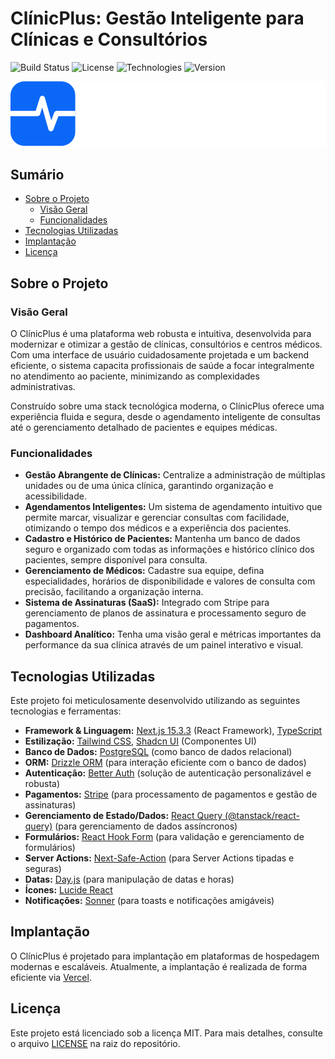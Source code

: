# ClínicPlus: Gestão Inteligente para Clínicas e Consultórios

![Build Status](https://img.shields.io/badge/Build-Passing-brightgreen)
![License](https://img.shields.io/badge/License-MIT-blue.svg)
![Technologies](https://img.shields.io/badge/Stack-Next.js%20%7C%20Drizzle%20%7C%20PostgreSQL-blueviolet)
![Version](https://img.shields.io/badge/Version-0.1.0-blue)

![ClínicPlus Logo](<public/Logo%20(3).svg>) 

## Sumário

- [Sobre o Projeto](#sobre-o-projeto)
  - [Visão Geral](#visão-geral)
  - [Funcionalidades](#funcionalidades)
- [Tecnologias Utilizadas](#tecnologias-utilizadas)
- [Implantação](#implantação)
- [Licença](#licença)


## Sobre o Projeto

### Visão Geral

O ClínicPlus é uma plataforma web robusta e intuitiva, desenvolvida para modernizar e otimizar a gestão de clínicas, consultórios e centros médicos. Com uma interface de usuário cuidadosamente projetada e um backend eficiente, o sistema capacita profissionais de saúde a focar integralmente no atendimento ao paciente, minimizando as complexidades administrativas.

Construído sobre uma stack tecnológica moderna, o ClínicPlus oferece uma experiência fluida e segura, desde o agendamento inteligente de consultas até o gerenciamento detalhado de pacientes e equipes médicas.

### Funcionalidades

- **Gestão Abrangente de Clínicas:** Centralize a administração de múltiplas unidades ou de uma única clínica, garantindo organização e acessibilidade.
- **Agendamentos Inteligentes:** Um sistema de agendamento intuitivo que permite marcar, visualizar e gerenciar consultas com facilidade, otimizando o tempo dos médicos e a experiência dos pacientes.
- **Cadastro e Histórico de Pacientes:** Mantenha um banco de dados seguro e organizado com todas as informações e histórico clínico dos pacientes, sempre disponível para consulta.
- **Gerenciamento de Médicos:** Cadastre sua equipe, defina especialidades, horários de disponibilidade e valores de consulta com precisão, facilitando a organização interna.
- **Sistema de Assinaturas (SaaS):** Integrado com Stripe para gerenciamento de planos de assinatura e processamento seguro de pagamentos.
- **Dashboard Analítico:** Tenha uma visão geral e métricas importantes da performance da sua clínica através de um painel interativo e visual.

## Tecnologias Utilizadas

Este projeto foi meticulosamente desenvolvido utilizando as seguintes tecnologias e ferramentas:

- **Framework & Linguagem:** [Next.js 15.3.3](https://nextjs.org/) (React Framework), [TypeScript](https://www.typescriptlang.org/)
- **Estilização:** [Tailwind CSS](https://tailwindcss.com/), [Shadcn UI](https://ui.shadcn.com/) (Componentes UI)
- **Banco de Dados:** [PostgreSQL](https://www.postgresql.org/) (como banco de dados relacional)
- **ORM:** [Drizzle ORM](https://orm.drizzle.team/) (para interação eficiente com o banco de dados)
- **Autenticação:** [Better Auth](https://github.com/diancxx/better-auth) (solução de autenticação personalizável e robusta)
- **Pagamentos:** [Stripe](https://stripe.com/) (para processamento de pagamentos e gestão de assinaturas)
- **Gerenciamento de Estado/Dados:** [React Query (@tanstack/react-query)](https://tanstack.com/query/latest) (para gerenciamento de dados assíncronos)
- **Formulários:** [React Hook Form](https://react-hook-form.com/) (para validação e gerenciamento de formulários)
- **Server Actions:** [Next-Safe-Action](https://next-safe-action.dev/) (para Server Actions tipadas e seguras)
- **Datas:** [Day.js](https://day.js.org/) (para manipulação de datas e horas)
- **Ícones:** [Lucide React](https://lucide.dev/icons/)
- **Notificações:** [Sonner](https://sonner.emilkowalski.no/) (para toasts e notificações amigáveis)

## Implantação

O ClínicPlus é projetado para implantação em plataformas de hospedagem modernas e escaláveis. Atualmente, a implantação é realizada de forma eficiente via [Vercel](https://vercel.com/).

## Licença

Este projeto está licenciado sob a licença MIT. Para mais detalhes, consulte o arquivo [LICENSE](LICENSE) na raiz do repositório. 
